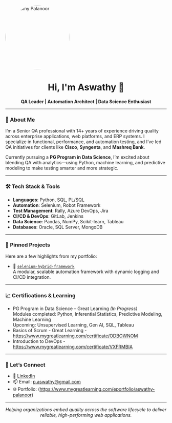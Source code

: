 <p align="Left">
  <img src="https://avatars.githubusercontent.com/u/233028199?v=4" alt="Aswathy Palanoor" width="200" height="200" style="border-radius: 50%;"/>
</p>


<h1 align="center">Hi, I'm Aswathy 👋</h1>
<p align="center"><strong>QA Leader | Automation Architect | Data Science Enthusiast</strong></p>

---

### 💼 About Me

I’m a Senior QA professional with 14+ years of experience driving quality across enterprise applications, web platforms, and ERP systems. I specialize in functional, performance, and automation testing, and I’ve led QA initiatives for clients like **Cisco**, **Syngenta**, and **Mashreq Bank**.

Currently pursuing a **PG Program in Data Science**, I’m excited about blending QA with analytics—using Python, machine learning, and predictive modeling to make testing smarter and more strategic.

---

### 🛠️ Tech Stack & Tools

- **Languages**: Python, SQL, PL/SQL
- **Automation**: Selenium, Robot Framework
- **Test Management**: Rally, Azure DevOps, Jira
- **CI/CD & DevOps**: GitLab, Jenkins
- **Data Science**: Pandas, NumPy, Scikit-learn, Tableau
- **Databases**: Oracle, SQL Server, MongoDB

---

### 📌 Pinned Projects

Here are a few highlights from my portfolio:

- 🔧 [`selenium-hybrid-framework`](https://github.com/yourusername/selenium-hybrid-framework)  
  A modular, scalable automation framework with dynamic logging and CI/CD integration.

---

### 📈 Certifications & Learning

- PG Program in Data Science – Great Learning *(In Progress)*  
  Modules completed: Python, Inferential Statistics, Predictive Modeling, Machine Learning  
  Upcoming: Unsupervised Learning, Gen AI, SQL, Tableau
- Basics of Scrum - Great Learning - https://www.mygreatlearning.com/certificate/ODBOWNOM
- Introduction to DevOps - https://www.mygreatlearning.com/certificate/VXFRMBIA
---

### 🤝 Let’s Connect

- 💼 [LinkedIn](https://www.linkedin.com/in/aswathy-palanoor-47723598)  
- 📫 Email: p.aswathy@gmail.com
- 🌐 Portfolio: (https://www.mygreatlearning.com/eportfolio/aswathy-palanoor)

---

<p align="center">
  <em>Helping organizations embed quality across the software lifecycle to deliver reliable, high-performing web applications.</em>
</p>
